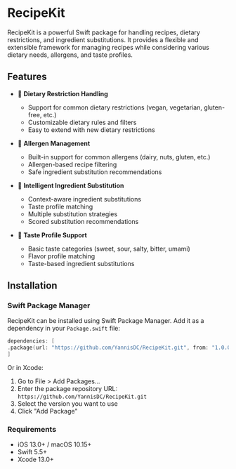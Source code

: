 # RecipeKit

RecipeKit is a powerful Swift package for handling recipes, dietary restrictions, and ingredient substitutions. It provides a flexible and extensible framework for managing recipes while considering various dietary needs, allergens, and taste profiles.

## Features

- 🥗 **Dietary Restriction Handling**

  - Support for common dietary restrictions (vegan, vegetarian, gluten-free, etc.)
  - Customizable dietary rules and filters
  - Easy to extend with new dietary restrictions

- 🚫 **Allergen Management**

  - Built-in support for common allergens (dairy, nuts, gluten, etc.)
  - Allergen-based recipe filtering
  - Safe ingredient substitution recommendations

- 🔄 **Intelligent Ingredient Substitution**

  - Context-aware ingredient substitutions
  - Taste profile matching
  - Multiple substitution strategies
  - Scored substitution recommendations

- 👅 **Taste Profile Support**
  - Basic taste categories (sweet, sour, salty, bitter, umami)
  - Flavor profile matching
  - Taste-based ingredient substitutions

## Installation

### Swift Package Manager

RecipeKit can be installed using Swift Package Manager. Add it as a dependency in your `Package.swift` file:

```swift
dependencies: [
.package(url: "https://github.com/YannisDC/RecipeKit.git", from: "1.0.0")
]
```

Or in Xcode:

1. Go to File > Add Packages...
2. Enter the package repository URL: `https://github.com/YannisDC/RecipeKit.git`
3. Select the version you want to use
4. Click "Add Package"

### Requirements

- iOS 13.0+ / macOS 10.15+
- Swift 5.5+
- Xcode 13.0+
